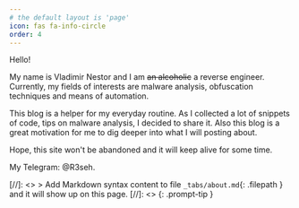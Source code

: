 ```yaml
---
# the default layout is 'page'
icon: fas fa-info-circle
order: 4
---
```



Hello!

My name is Vladimir Nestor and I am ~~an alcoholic~~ a reverse engineer. 
Currently, my fields of interests are malware analysis, obfuscation techniques and means of automation.

This blog is a helper for my everyday routine.
As I collected a lot of snippets of code, tips on malware analysis, I decided to share it. 
Also this blog is a great motivation for me to dig deeper into what I will posting about. 

Hope, this site won't be abandoned and it will keep alive for some time.

My Telegram: @R3seh.

[//]: <> > Add Markdown syntax content to file `_tabs/about.md`{: .filepath } and it will show up on this page.
[//]: <> {: .prompt-tip }
